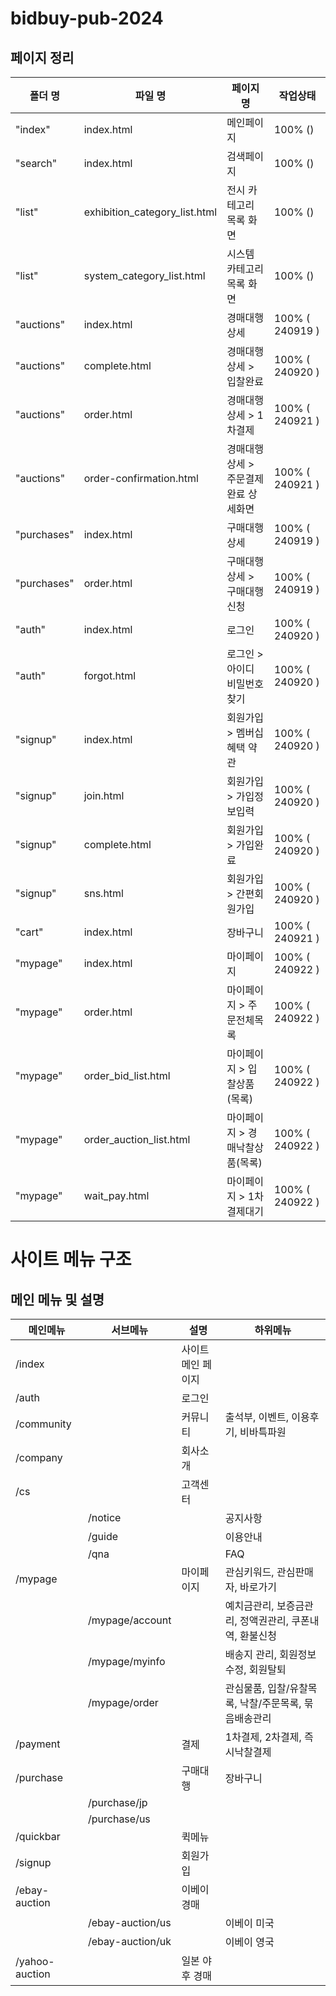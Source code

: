 # bidbuy-pub-2024

## 페이지 정리

| 폴더 명     | 파일 명                       | 페이지 명                            | 작업상태        |
| ----------- | ----------------------------- | ------------------------------------ | --------------- |
| "index"     | index.html                    | 메인페이지                           | 100% ()         |
| "search"    | index.html                    | 검색페이지                           | 100% ()         |
| "list"      | exhibition_category_list.html | 전시 카테고리 목록 화면              | 100% ()         |
| "list"      | system_category_list.html     | 시스템 카테고리 목록 화면            | 100% ()         |
| "auctions"  | index.html                    | 경매대행상세                         | 100% ( 240919 ) |
| "auctions"  | complete.html                 | 경매대행상세 > 입찰완료              | 100% ( 240920 ) |
| "auctions"  | order.html                    | 경매대행상세 > 1차결제               | 100% ( 240921 ) |
| "auctions"  | order-confirmation.html       | 경매대행상세 > 주문결제완료 상세화면 | 100% ( 240921 ) |
| "purchases" | index.html                    | 구매대행상세                         | 100% ( 240919 ) |
| "purchases" | order.html                    | 구매대행상세 > 구매대행신청          | 100% ( 240919 ) |
| "auth"      | index.html                    | 로그인                               | 100% ( 240920 ) |
| "auth"      | forgot.html                   | 로그인 > 아이디 비밀번호 찾기        | 100% ( 240920 ) |
| "signup"    | index.html                    | 회원가입 > 멤버십혜택 약관           | 100% ( 240920 ) |
| "signup"    | join.html                     | 회원가입 > 가입정보입력              | 100% ( 240920 ) |
| "signup"    | complete.html                 | 회원가입 > 가입완료                  | 100% ( 240920 ) |
| "signup"    | sns.html                      | 회원가입 > 간편회원가입              | 100% ( 240920 ) |
| "cart"      | index.html                    | 장바구니                             | 100% ( 240921 ) |
| "mypage"    | index.html                    | 마이페이지                           | 100% ( 240922 ) |
| "mypage"    | order.html                    | 마이페이지 > 주문전체목록            | 100% ( 240922 ) |
| "mypage"    | order_bid_list.html           | 마이페이지 > 입찰상품(목록)          | 100% ( 240922 ) |
| "mypage"    | order_auction_list.html       | 마이페이지 > 경매낙찰상품(목록)      | 100% ( 240922 ) |
| "mypage"    | wait_pay.html                 | 마이페이지 > 1차 결제대기            | 100% ( 240922 ) |

<!-- /cs/guide/auction -->

# 사이트 메뉴 구조

## 메인 메뉴 및 설명

| 메인메뉴       | 서브메뉴         | 설명               | 하위메뉴                                               |
| -------------- | ---------------- | ------------------ | ------------------------------------------------------ |
| /index         |                  | 사이트 메인 페이지 |                                                        |
| /auth          |                  | 로그인             |                                                        |
| /community     |                  | 커뮤니티           | 출석부, 이벤트, 이용후기, 비바특파원                   |
| /company       |                  | 회사소개           |                                                        |
| /cs            |                  | 고객센터           |                                                        |
|                | /notice          |                    | 공지사항                                               |
|                | /guide           |                    | 이용안내                                               |
|                | /qna             |                    | FAQ                                                    |
| /mypage        |                  | 마이페이지         | 관심키워드, 관심판매자, 바로가기                       |
|                | /mypage/account  |                    | 예치금관리, 보증금관리, 정액권관리, 쿠폰내역, 환불신청 |
|                | /mypage/myinfo   |                    | 배송지 관리, 회원정보수정, 회원탈퇴                    |
|                | /mypage/order    |                    | 관심물품, 입찰/유찰목록, 낙찰/주문목록, 묶음배송관리   |
| /payment       |                  | 결제               | 1차결제, 2차결제, 즉시낙찰결제                         |
| /purchase      |                  | 구매대행           | 장바구니                                               |
|                | /purchase/jp     |                    |                                                        |
|                | /purchase/us     |                    |                                                        |
| /quickbar      |                  | 퀵메뉴             |                                                        |
| /signup        |                  | 회원가입           |                                                        |
| /ebay-auction  |                  | 이베이 경매        |                                                        |
|                | /ebay-auction/us |                    | 이베이 미국                                            |
|                | /ebay-auction/uk |                    | 이베이 영국                                            |
| /yahoo-auction |                  | 일본 야후 경매     |                                                        |
